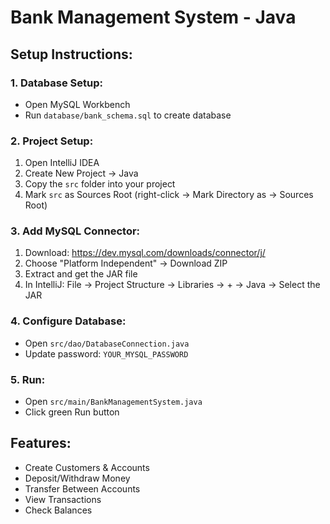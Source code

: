 # Bank Management System - Java

## Setup Instructions:

### 1. Database Setup:
- Open MySQL Workbench
- Run `database/bank_schema.sql` to create database

### 2. Project Setup:
1. Open IntelliJ IDEA
2. Create New Project → Java
3. Copy the `src` folder into your project
4. Mark `src` as Sources Root (right-click → Mark Directory as → Sources Root)

### 3. Add MySQL Connector:
1. Download: https://dev.mysql.com/downloads/connector/j/
2. Choose "Platform Independent" → Download ZIP
3. Extract and get the JAR file
4. In IntelliJ: File → Project Structure → Libraries → + → Java → Select the JAR

### 4. Configure Database:
- Open `src/dao/DatabaseConnection.java`
- Update password: `YOUR_MYSQL_PASSWORD`

### 5. Run:
- Open `src/main/BankManagementSystem.java`
- Click green Run button

## Features:
- Create Customers & Accounts
- Deposit/Withdraw Money  
- Transfer Between Accounts
- View Transactions
- Check Balances
